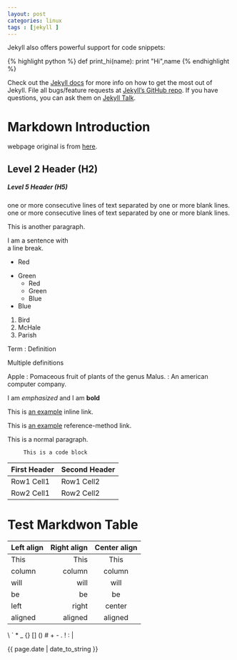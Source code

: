 ```yaml
---
layout: post
categories: linux 
tags : [jekyll ]
---
```


Jekyll also offers powerful support for code snippets:

{% highlight python %}
def print_hi(name):
  print "Hi",name
{% endhighlight %}

Check out the [Jekyll docs][jekyll-docs] for more info on how to get the most out of Jekyll. File all bugs/feature requests at [Jekyll’s GitHub repo][jekyll-gh]. If you have questions, you can ask them on [Jekyll Talk][jekyll-talk].

[jekyll-docs]: http://jekyllrb.com/docs/home
[jekyll-gh]:   https://github.com/jekyll/jekyll
[jekyll-talk]: https://talk.jekyllrb.com/


# Markdown Introduction 
webpage original is from [here](http://support.mashery.com/docs/customizing_your_portal/Markdown_Cheat_Sheet/ "show txt"). 

## Level 2 Header (H2)
##### Level 5 Header (H5)

one or more consecutive lines of text separated by one or more blank lines. one or more consecutive lines of text separated by one or more blank lines.

This is another paragraph.

I am a sentence with  
a line break.

* Red
+ Green
  - Red
  - Green
  - Blue
+ Blue

1. Bird
2. McHale
3. Parish

Term
: Definition

Multiple definitions

Apple
: Pomaceous fruit of plants of the genus Malus.
: An american computer company.

I am *emphasized* and I am **bold**

This is [an example](http://example.com/ "Optional Title") inline link.

[id]: http://example.com/ "Optional Title Here"
This is [an example][id] reference-method link.

This is a normal paragraph.

         This is a code block


| First Header  | Second Header |
| ------------- | ------------- |
| Row1 Cell1    | Row1 Cell2    |
| Row2 Cell1    | Row2 Cell2    |



# Test Markdwon Table 

Left align|Right align|Center align|
:---------|----------:|:----------:|
This|This|This|
column|column|column|
will|will|will|
be|be|be|
left|right|center|
aligned|aligned|aligned|



\\
\`
\*
\_
\{\}
\[\]
\(\)
\#
\+
\-
\.
\!
\:
\|

{{ page.date | date_to_string }}
